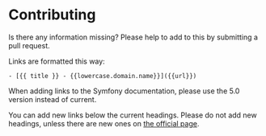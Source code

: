 # Contributing
Is there any information missing? Please help to add to this by submitting a pull request.

Links are formatted this way:

```
- [{{ title }} - {{lowercase.domain.name}}]({{url}})
```

When adding links to the Symfony documentation, please use the 5.0 version instead of current.

You can add new links below the current headings. Please do not add new headings,
unless there are new ones on [the official page](https://sensiolabs.com/en/symfony/certification.html).